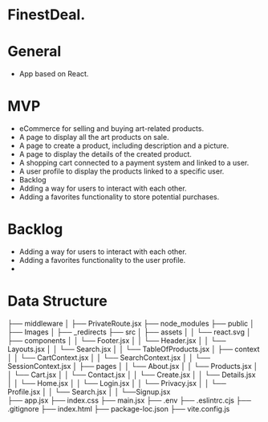 # FinestDeal.

# General
* App based on React.
 
# MVP
* eCommerce for selling and buying art-related products.
* A page to display all the art products on sale.
* A page to create a product, including description and a picture.
* A page to display the details of the created product.
* A shopping cart connected to a payment system and linked to a user.
* A user profile to display the products linked to a specific user.
* Backlog
* Adding a way for users to interact with each other.
* Adding a favorites functionality to store potential purchases.

# Backlog
* Adding a way for users to interact with each other.
* Adding a favorites functionality to the user profile.
* 


# Data Structure

├── middleware
│   ├── PrivateRoute.jsx
├── node_modules
├── public
│   ├── Images
│   ├── _redirects
├── src
│   ├── assets
│   │     └──  react.svg
│   ├── components
│   │   └── Footer.jsx
│   │   └── Header.jsx
│   │   └── Layouts.jsx
│   │   └── Search.jsx
│   │   └── TableOfProducts.jsx
│   ├── context
│   │   └── CartContext.jsx
│   │   └── SearchContext.jsx
│   │   └── SessionContext.jsx
│   ├── pages
│   │    └── About.jsx
│   │    └── Products.jsx
│   │    └── Cart.jsx
│   │    └── Contact.jsx
│   │    └── Create.jsx
│   │    └── Details.jsx
│   │    └── Home.jsx
│   │    └── Login.jsx
│   │    └── Privacy.jsx
│   │    └── Profile.jsx
│   │    └── Search.jsx
│   │    └──Signup.jsx              
├── app.jsx
├── index.css
├── main.jsx
├── .env
├── .eslintrc.cjs
├── .gitignore
├── index.html
├── package-loc.json
├── vite.config.js
